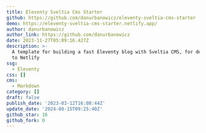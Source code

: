 ```yaml
---
title: Eleventy Sveltia Cms Starter
github: https://github.com/danurbanowicz/eleventy-sveltia-cms-starter
demo: https://eleventy-sveltia-cms-starter.netlify.app/
author: danurbanowicz
author_link: https://github.com/danurbanowicz
date: 2023-11-27T05:09:16.427Z
description: >-
  A template for building a fast Eleventy blog with Sveltia CMS, for deployment
  to Netlify
ssg:
  - Eleventy
css: []
cms:
  - Markdown
category: []
draft: false
publish_date: '2023-03-12T16:08:44Z'
update_date: '2024-08-15T09:25:40Z'
github_star: 16
github_fork: 0
---
```

